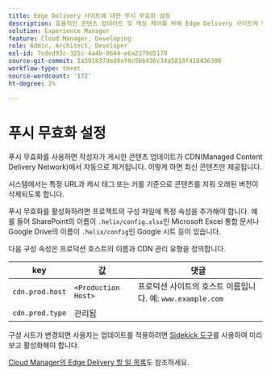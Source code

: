 ```yaml
---
title: Edge Delivery 사이트에 대한 푸시 무효화 설정
description: 효율적인 콘텐츠 업데이트 및 캐싱 제어를 위해 Edge Delivery 사이트에 대한 푸시 무효화를 구성하는 방법에 대해 알아봅니다.
solution: Experience Manager
feature: Cloud Manager, Developing
role: Admin, Architect, Developer
exl-id: 7cded93c-325c-4a4b-8644-e6a2379d5179
source-git-commit: 1a391837ded0af0c5bb436c34a5818f418436308
workflow-type: tm+mt
source-wordcount: '172'
ht-degree: 2%

---
```


# 푸시 무효화 설정

푸시 무효화를 사용하면 작성자가 게시한 콘텐츠 업데이트가 CDN(Managed Content Delivery Network)에서 자동으로 제거됩니다. 이렇게 하면 최신 콘텐츠만 제공됩니다.

시스템에서는 특정 URL과 캐시 태그 또는 키를 기준으로 콘텐츠를 지워 오래된 버전이 삭제되도록 합니다.

푸시 무효화를 활성화하려면 프로젝트의 구성 파일에 특정 속성을 추가해야 합니다. 예를 들어 SharePoint의 이름이 `.helix/config.xlsx`인 Microsoft Excel 통합 문서나 Google Drive의 이름이 `.helix/config`인 Google 시트 등이 있습니다.

다음 구성 속성은 프로덕션 호스트의 이름과 CDN 관리 유형을 정의합니다.

| key | 값 | 댓글 |
| --- | --- | --- |
| `cdn.prod.host` | `<Production Host>` | 프로덕션 사이트의 호스트 이름입니다. 예: `www.example.com` |
| `cdn.prod.type` | 관리됨 |   |

구성 시트가 변경되면 사용자는 업데이트를 적용하려면 [Sidekick 도구](/help/edge/docs/sidekick.md)를 사용하여 미리 보고 활성화해야 합니다.

[Cloud Manager의 Edge Delivery 할 일 목록](/help/implementing/cloud-manager/edge-delivery/introduction-to-edge-delivery-services.md#ed-todo-list)도 참조하세요.
